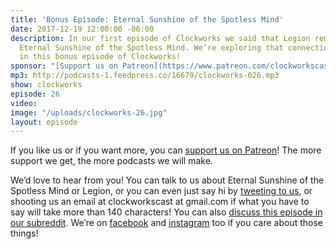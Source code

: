 ```yaml
---
title: 'Bonus Episode: Eternal Sunshine of the Spotless Mind'
date: 2017-12-19 12:00:00 -06:00
description: In our first episode of Clockworks we said that Legion reminded us of
  Eternal Sunshine of the Spotless Mind. We’re exploring that connection in more depth
  in this bonus episode of Clockworks!
sponsor: "[Support us on Patreon](https://www.patreon.com/clockworkscast)"
mp3: http://podcasts-1.feedpress.co/16679/clockworks-026.mp3
show: clockworks
episode: 26
video: 
image: "/uploads/clockworks-26.jpg"
layout: episode
---
```


If you like us or if you want more, you can [support us on Patreon](https://www.patreon.com/clockworkscast)! The more support we get, the more podcasts we will make.

We’d love to hear from you! You can talk to us about Eternal Sunshine of the Spotless Mind or Legion, or you can even just say hi by [tweeting to us](http://www.twitter.com/clockworkscast), or shooting us an email at clockworkscast at gmail.com if what you have to say will take more than 140 characters! You can also [discuss this episode in our subreddit](https://www.reddit.com/r/Goodstuff_fm/). We’re on [facebook](http://facebook.com/clockworkscast) and [instagram](https://www.instagram.com/clockworkscast) too if you care about those things!
